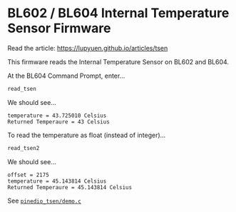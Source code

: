 # BL602 / BL604 Internal Temperature Sensor Firmware

Read the article: https://lupyuen.github.io/articles/tsen

This firmware reads the Internal Temperature Sensor on BL602 and BL604.

At the BL604 Command Prompt, enter...

```bash
read_tsen
```

We should see...

```text
temperature = 43.725010 Celsius
Returned Temperaure = 43 Celsius
```

To read the temperature as float (instead of integer)...

```bash
read_tsen2
```

We should see...

```text
offset = 2175
temperature = 45.143814 Celsius
Returned Temperaure = 45.143814 Celsius
```

See [`pinedio_tsen/demo.c`](pinedio_tsen/demo.c)
